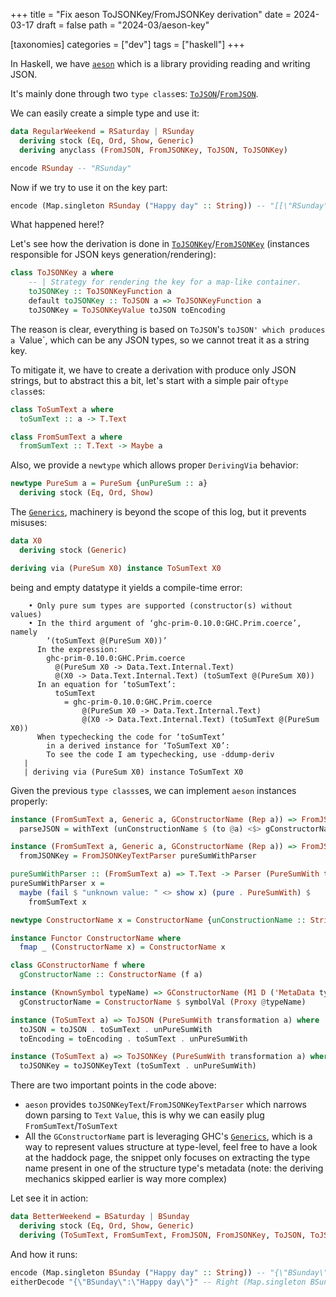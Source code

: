+++
title = "Fix aeson ToJSONKey/FromJSONKey derivation"
date = 2024-03-17
draft = false
path = "2024-03/aeson-key"

[taxonomies]
categories = ["dev"]
tags = ["haskell"]
+++

In Haskell, we have [`aeson`](https://hackage.haskell.org/package/aeson) which is
a library providing reading and writing JSON.

It's mainly done through two `type class`es:
[`ToJSON`](https://hackage.haskell.org/package/aeson-2.2.1.0/docs/Data-Aeson.html#t:ToJSON)/[`FromJSON`](https://hackage.haskell.org/package/aeson-2.2.1.0/docs/Data-Aeson.html#t:FromJSON).

We can easily create a simple type and use it:

```haskell
data RegularWeekend = RSaturday | RSunday
  deriving stock (Eq, Ord, Show, Generic)
  deriving anyclass (FromJSON, FromJSONKey, ToJSON, ToJSONKey)

encode RSunday -- "RSunday"
```

Now if we try to use it on the key part:

```haskell
encode (Map.singleton RSunday ("Happy day" :: String)) -- "[[\"RSunday\",\"Happy day\"]]"
```

What happened here!?

Let's see how the derivation is done in
[`ToJSONKey`](https://hackage.haskell.org/package/aeson-2.2.1.0/docs/Data-Aeson.html#t:ToJSONKey)/[`FromJSONKey`](https://hackage.haskell.org/package/aeson-2.2.1.0/docs/Data-Aeson.html#t:FromJSONKey)
(instances responsible for JSON keys generation/rendering):

```haskell
class ToJSONKey a where
    -- | Strategy for rendering the key for a map-like container.
    toJSONKey :: ToJSONKeyFunction a
    default toJSONKey :: ToJSON a => ToJSONKeyFunction a
    toJSONKey = ToJSONKeyValue toJSON toEncoding
```

The reason is clear, everything is based on `ToJSON`'s `toJSON' which produces
a `Value`, which can be any JSON types, so we cannot treat it as a string key.

To mitigate it, we have to create a derivation with produce only JSON strings,
but to abstract this a bit, let's start with a simple pair of`type class`es:

```haskell
class ToSumText a where
  toSumText :: a -> T.Text

class FromSumText a where
  fromSumText :: T.Text -> Maybe a
```

Also, we provide a `newtype` which allows proper `DerivingVia` behavior:

```haskell
newtype PureSum a = PureSum {unPureSum :: a}
  deriving stock (Eq, Ord, Show)
```

The [`Generics`](https://hackage.haskell.org/package/base-4.19.1.0/docs/GHC-Generics.html),
machinery is beyond the scope of this log, but it prevents misuses:

```haskell
data X0
  deriving stock (Generic)

deriving via (PureSum X0) instance ToSumText X0
```

being and empty datatype it yields a compile-time error:

```
    • Only pure sum types are supported (constructor(s) without values)
    • In the third argument of ‘ghc-prim-0.10.0:GHC.Prim.coerce’, namely
        ‘(toSumText @(PureSum X0))’
      In the expression:
        ghc-prim-0.10.0:GHC.Prim.coerce
          @(PureSum X0 -> Data.Text.Internal.Text)
          @(X0 -> Data.Text.Internal.Text) (toSumText @(PureSum X0))
      In an equation for ‘toSumText’:
          toSumText
            = ghc-prim-0.10.0:GHC.Prim.coerce
                @(PureSum X0 -> Data.Text.Internal.Text)
                @(X0 -> Data.Text.Internal.Text) (toSumText @(PureSum X0))
      When typechecking the code for ‘toSumText’
        in a derived instance for ‘ToSumText X0’:
        To see the code I am typechecking, use -ddump-deriv
   |
   | deriving via (PureSum X0) instance ToSumText X0
```

Given the previous `type classs`es, we can implement `aeson` instances properly:

```haskell
instance (FromSumText a, Generic a, GConstructorName (Rep a)) => FromJSON (PureSumWith transformation a) where
  parseJSON = withText (unConstructionName $ (to @a) <$> gConstructorName) pureSumWithParser

instance (FromSumText a, Generic a, GConstructorName (Rep a)) => FromJSONKey (PureSumWith transformation a) where
  fromJSONKey = FromJSONKeyTextParser pureSumWithParser

pureSumWithParser :: (FromSumText a) => T.Text -> Parser (PureSumWith transformation a)
pureSumWithParser x =
  maybe (fail $ "unknown value: " <> show x) (pure . PureSumWith) $
    fromSumText x

newtype ConstructorName x = ConstructorName {unConstructionName :: String}

instance Functor ConstructorName where
  fmap _ (ConstructorName x) = ConstructorName x

class GConstructorName f where
  gConstructorName :: ConstructorName (f a)

instance (KnownSymbol typeName) => GConstructorName (M1 D ('MetaData typeName c i b) a) where -- base type
  gConstructorName = ConstructorName $ symbolVal (Proxy @typeName)

instance (ToSumText a) => ToJSON (PureSumWith transformation a) where
  toJSON = toJSON . toSumText . unPureSumWith
  toEncoding = toEncoding . toSumText . unPureSumWith

instance (ToSumText a) => ToJSONKey (PureSumWith transformation a) where
  toJSONKey = toJSONKeyText (toSumText . unPureSumWith)
```

There are two important points in the code above:

* `aeson` provides `toJSONKeyText`/`FromJSONKeyTextParser` which narrows down parsing to `Text` `Value`, this is why we can easily plug `FromSumText`/`ToSumText`
* All the `GConstructorName` part is leveraging GHC's [`Generics`](https://hackage.haskell.org/package/base-4.19.1.0/docs/GHC-Generics.html), which is a way to represent values structure at type-level, feel free to have a look at the haddock page, the snippet only focuses on extracting the type name present in one of the structure type's metadata (note: the deriving mechanics skipped earlier is way more complex)

Let see it in action:

```haskell
data BetterWeekend = BSaturday | BSunday
  deriving stock (Eq, Ord, Show, Generic)
  deriving (ToSumText, FromSumText, FromJSON, FromJSONKey, ToJSON, ToJSONKey) via (PureSum BetterWeekend)
```

And how it runs:

```haskell
encode (Map.singleton BSunday ("Happy day" :: String)) -- "{\"BSunday\":\"Happy day\"}"
eitherDecode "{\"BSunday\":\"Happy day\"}" -- Right (Map.singleton BSunday ("Happy day" :: String))
```

